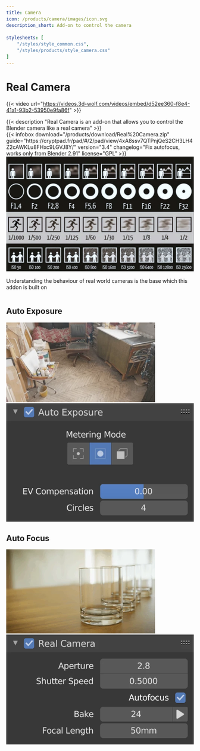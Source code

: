```yaml
---
title: Camera
icon: /products/camera/images/icon.svg
description_short: Add-on to control the camera

stylesheets: [
    "/styles/style_common.css",
    "/styles/products/style_camera.css"
]
---
```


# Real Camera

{{< video url="https://videos.3d-wolf.com/videos/embed/d52ee360-f8e4-41a1-93b2-53950e9fa86f" >}}

<div class="space"></div>

<div class="halfpage">
    <div class="column">
	{{< description "Real Camera is an add-on that allows you to control the Blender camera like a real camera" >}}
    </div>
    <div class="column">
	{{< infobox
	    download="/products/download/Real%20Camera.zip"
	    guide="https://cryptpad.fr/pad/#/2/pad/view/4xA8ssv7QTPnjQeS2CH3LH4Z2cAWKLu8FHxc9LGVJ8Y/"
	    version="3.4"
	    changelog="Fix autofocus, works only from Blender 2.91"
	    license="GPL"
	>}}
    </div>
</div>

<div class="space"></div>

<div class="halfpage">
	<div class="column">
		<img class="chart" src="images/Chart.webp"></img>
	</div>
	<div class="column">
		<p>Understanding the behaviour of real world cameras is the base which this addon is built on</p>
	</div>
</div>

<div class="space"></div>

<h2>Auto Exposure</h2>
<div class="halfpage">
	<div class="column image1">
		<img class="image" src="images/Auto Exposure.webp"></img>
	</div>
	<div class="column image2">
		<img class="image" src="images/Auto Exposure panel.webp"></img>
	</div>
</div>

<div class="space"></div>

<h2>Auto Focus</h2>
<div class="halfpage">
	<div class="column image1">
		<img class="image" src="images/Auto Focus.webp"></img>
	</div>
	<div class="column image2">
		<img class="image" src="images/Real Camera panel.webp"></img>
	</div>
</div>

